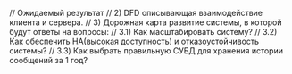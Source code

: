 // Ожидаемый результат
// 2) DFD описывающая взаимодействие клиента и сервера.
// 3) Дорожная карта развитие системы, в которой будут ответы на вопросы:
//   3.1) Как масштабировать систему?
//   3.2) Как обеспечить HA(высокая доступность) и отказоустойчивость системы?
//   3.3) Как выбрать правильную СУБД для хранения истории сообщений за 1 год?
